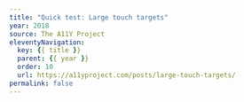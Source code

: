 ```yaml
---
title: "Quick test: Large touch targets"
year: 2018
source: The A11Y Project
eleventyNavigation:
  key: {{ title }}
  parent: {{ year }}
  order: 10
  url: https://a11yproject.com/posts/large-touch-targets/
permalink: false
---
```

